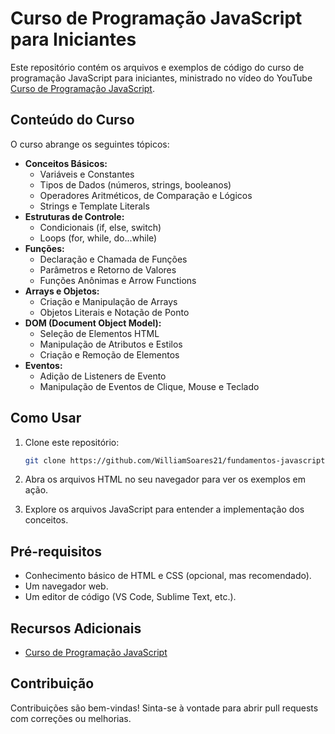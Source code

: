 # Curso de Programação JavaScript para Iniciantes

Este repositório contém os arquivos e exemplos de código do curso de programação JavaScript para iniciantes, ministrado no vídeo do YouTube [Curso de Programação JavaScript](https://www.youtube.com/watch?v=aA31cVca_hI&t=17379s).

## Conteúdo do Curso

O curso abrange os seguintes tópicos:

* **Conceitos Básicos:**
    * Variáveis e Constantes
    * Tipos de Dados (números, strings, booleanos)
    * Operadores Aritméticos, de Comparação e Lógicos
    * Strings e Template Literals
* **Estruturas de Controle:**
    * Condicionais (if, else, switch)
    * Loops (for, while, do...while)
* **Funções:**
    * Declaração e Chamada de Funções
    * Parâmetros e Retorno de Valores
    * Funções Anônimas e Arrow Functions
* **Arrays e Objetos:**
    * Criação e Manipulação de Arrays
    * Objetos Literais e Notação de Ponto
* **DOM (Document Object Model):**
    * Seleção de Elementos HTML
    * Manipulação de Atributos e Estilos
    * Criação e Remoção de Elementos
* **Eventos:**
    * Adição de Listeners de Evento
    * Manipulação de Eventos de Clique, Mouse e Teclado

## Como Usar

1.  Clone este repositório:

    ```bash
    git clone https://github.com/WilliamSoares21/fundamentos-javascript.git
    ```

2.  Abra os arquivos HTML no seu navegador para ver os exemplos em ação.

3.  Explore os arquivos JavaScript para entender a implementação dos conceitos.

## Pré-requisitos

* Conhecimento básico de HTML e CSS (opcional, mas recomendado).
* Um navegador web.
* Um editor de código (VS Code, Sublime Text, etc.).

## Recursos Adicionais

* [Curso de Programação JavaScript](https://www.youtube.com/watch?v=aA31cVca_hI&t=17379s)

## Contribuição

Contribuições são bem-vindas! Sinta-se à vontade para abrir pull requests com correções ou melhorias.

